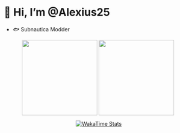 # 👋 Hi, I’m @Alexius25

- 🐟 Subnautica Modder
<div align="center">
    <img alt="" height=200 align="center" src="https://github-readme-stats.vercel.app/api?username=Alexius25&show_icons=true&theme=blueberry&hide_border=true&count_private=true" />
    <img alt="" height=200 align="center" src="https://github-readme-stats.vercel.app/api/top-langs/?username=Alexius25&layout=compact&theme=blueberry&hide_border=true&count_private=true" />
    <a href="https://discord.com/users/1253059454958567535"><img alt="" src="https://lanyard-profile-readme.vercel.app/api/1253059454958567535?theme=dark&bg=242938&borderRadius=4px&hideActivity=whenNotUsed"></a>
    
[![WakaTime Stats](https://github-readme-stats.vercel.app/api/wakatime?username=alexius25&theme=blueberry&hide_border=true)](https://wakatime.com/@alexius25)
    
</div>
<!---
Alexius25/Alexius25 is a ✨ special ✨ repository because its `README.md` (this file) appears on your GitHub profile.
You can click the Preview link to take a look at your changes.
--->
